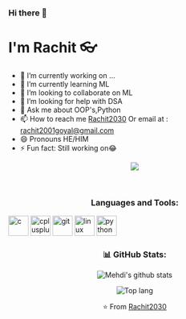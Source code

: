 ### Hi there 👋
# I'm Rachit 👓

- 🔭 I’m currently working on ...
- 🌱 I’m currently learning ML
- 👯 I’m looking to collaborate on ML
- 🤔 I’m looking for help with DSA
- 💬 Ask me about OOP's,Python
- 📫 How to reach me [Rachit2030](https://github.com/Rachit2030) Or email at : rachit2001goyal@gmail.com
- 😄 Pronouns HE/HIM
- ⚡ Fun fact: Still working on😂

<div align="center">

![](https://komarev.com/ghpvc/?username=Rachit2030)

 
<br/>

### Languages and Tools:
<p align="left"><img src="https://devicons.github.io/devicon/devicon.git/icons/c/c-original.svg" alt="c" width="40" height="40"/> 
  <img src="https://devicons.github.io/devicon/devicon.git/icons/cplusplus/cplusplus-original.svg" alt="cplusplus" width="40" height="40"/>
  <img src="https://www.vectorlogo.zone/logos/git-scm/git-scm-icon.svg" alt="git" width="40" height="40"/> 
  <img src="https://devicons.github.io/devicon/devicon.git/icons/linux/linux-original.svg" alt="linux" width="40" height="40"/>
  <img src="https://devicons.github.io/devicon/devicon.git/icons/python/python-original.svg" alt="python" width="40" height="40"/></p>
 
  
  
### 📊 GitHub Stats:
![Mehdi's github stats](https://github-readme-stats.vercel.app/api?username=Rachit2030&show_icons=true&hide_border=true&theme=dracula&count_private=true)

![Top lang](https://github-readme-stats.anuraghazra1.vercel.app/api/top-langs/?username=Rachit2030&layout=compact&theme=radical)


⭐️ From [Rachit2030](https://github.com/Rachit2030)



[linkedin]: https://linkedin.com/in/RachitGoyal2030/
[instagram]: https://www.instagram.com/
[github]: https://github.com/Rachit2030

